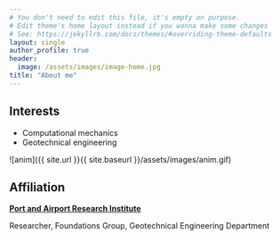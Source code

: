 ```yaml
---
# You don't need to edit this file, it's empty on purpose.
# Edit theme's home layout instead if you wanna make some changes
# See: https://jekyllrb.com/docs/themes/#overriding-theme-defaults
layout: single
author_profile: true
header:
  image: /assets/images/image-home.jpg
title: "About me"
---
```


## Interests

* Computational mechanics
* Geotechnical engineering

![anim]({{ site.url }}{{ site.baseurl }}/assets/images/anim.gif)

## Affiliation

**[Port and Airport Research Institute](https://www.pari.go.jp/en/)**

Researcher, Foundations Group, Geotechnical Engineering Department
